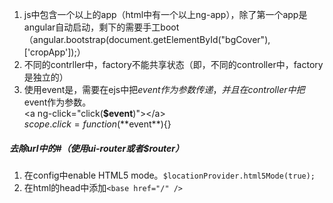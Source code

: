 1. js中包含一个以上的app（html中有一个以上ng-app），除了第一个app是angular自动启动，剩下的需要手工boot（angular.bootstrap(document.getElementById("bgCover"),['cropApp']);）
2. 不同的contrller中，factory不能共享状态（即，不同的controller中，factory是独立的）
3. 使用event是，需要在ejs中把$event作为参数传递，并且在controller中把$event作为参数。  
\<a ng-click="click(**$event**)"\>\</a\>  
$scope.click=function(**$event**){}  

##### 去除url中的#（使用ui-router或者$router）  
1. 在config中enable HTML5 mode。`$locationProvider.html5Mode(true);`  
2. 在html的head中添加`<base href="/" />`  
